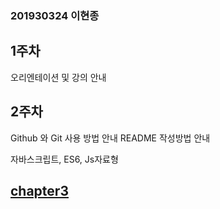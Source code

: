 ### 201930324 이현종

## 1주차
오리엔테이션 및 강의 안내

## 2주차
Github 와 Git 사용 방법 안내
README 작성방법 안내

자바스크립트, ES6, Js자료형

## [chapter3](https://github.com/Brem0827/23-React1/tree/main/src/chapter03)